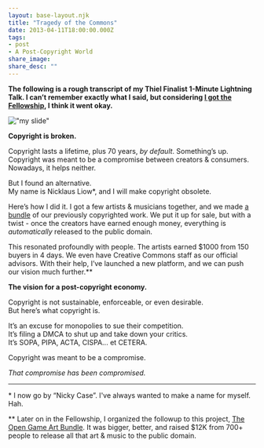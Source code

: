 ```yaml
---
layout: base-layout.njk
title: "Tragedy of the Commons"
date: 2013-04-11T18:00:00.000Z
tags:
- post
- A Post-Copyright World
share_image: 
share_desc: ""
---
```


**The following is a rough transcript of my Thiel Finalist 1-Minute Lightning Talk. I can’t remember exactly what I said, but considering [I got the Fellowship](http://www.fastcoexist.com/1682017/), I think it went okay.**

!["my slide"](/content/images/2014/Mar/OneSlide.png)

**Copyright is broken.**

Copyright lasts a lifetime, plus 70 years, _by default_. Something’s up. Copyright was meant to be a compromise between creators & consumers. Nowadays, it helps neither.

But I found an alternative.  
My name is Nicklaus Liow\*, and I will make copyright obsolete.

Here’s how I did it. I got a few artists & musicians together, and we made [a bundle](http://garage.commonly.cc/) of our previously copyrighted work. We put it up for sale, but with a twist - once the creators have earned enough money, everything is _automatically_ released to the public domain.

This resonated profoundly with people. The artists earned $1000 from 150 buyers in 4 days. We even have Creative Commons staff as our official advisors. With their help, I’ve launched a new platform, and we can push our vision much further.\*\*

**The vision for a post-copyright economy.**

Copyright is not sustainable, enforceable, or even desirable.  
But here’s what copyright is.

It’s an excuse for monopolies to sue their competition.  
It’s filing a DMCA to shut up and take down your critics.  
It’s SOPA, PIPA, ACTA, CISPA... et CETERA.

Copyright was meant to be a compromise.

_That compromise has been compromised._

* * *

\* I now go by “Nicky Case”. I've always wanted to make a name for myself. Hah.

\*\* Later on in the Fellowship, I organized the followup to this project, [The Open Game Art Bundle](http://open.commonly.cc/). It was bigger, better, and raised $12K from 700+ people to release all that art & music to the public domain.